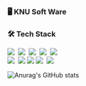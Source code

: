 
<p>
<h3>🖥 KNU Soft Ware</h3>
</p>




<h3>🛠 Tech Stack </h3>




<p>
  <img src="https://img.shields.io/badge/Java-A493E7?style=flat-square&logo=Java&logoColor=white"/></a>&nbsp 
  <img src="https://img.shields.io/badge/PHP-FF9900?style=flat-square&logo=php&logoColor=white"/></a>&nbsp 
  <img src="https://img.shields.io/badge/C++-00599C?style=flat-square&logo=C%2B%2B&logoColor=white"/></a>&nbsp 
  <img src="https://img.shields.io/badge/C-A8B9CC?style=flat-square&logo=C&logoColor=white"/></a>&nbsp 
  <img src="https://img.shields.io/badge/Python-E6C3A5?style=flat-square&logo=Python&logoColor=white"/></a>&nbsp
  <br>                                                                                              
  <img src="https://img.shields.io/badge/Mysql-007396?style=flat-square&logo=MySql&logoColor=white"/></a>&nbsp                                                           <img src="https://img.shields.io/badge/MariaDB-FCC624?style=flat-square&logo=linux&logoColor=black">
  <img src="https://img.shields.io/badge/XAMPP-FFA07A?style=flat-square&logo=XAMPP&logoColor=white">
<img src="https://img.shields.io/badge/Notion-b4f5bd?style=flat&logo=Notion&logoColor=black"/>&nbsp;&nbsp;<img src="https://img.shields.io/badge/GitHub-gray?style=flat&logo=GitHub&logoColor=black"/>&nbsp;&nbsp;
</p>




 
  
![Anurag's GitHub stats](https://github-readme-stats.vercel.app/api?username=mmunkyeong&show_icons=true&theme=radical)


</div>
